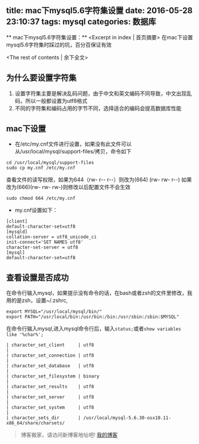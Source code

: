 title: mac下mysql5.6字符集设置
date: 2016-05-28 23:10:37
tags: mysql
categories: 数据库
---
** mac下mysql5.6字符集设置：** <Excerpt in index | 首页摘要>
    在mac下设置mysql5.6字符集时踩过的坑，百分百保证有效
<!-- more -->
<The rest of contents | 余下全文>
## 为什么要设置字符集
1. 设置字符集主要是解决乱码问题，由于中文和英文编码不同导致，中文出现乱码，所以一般都设置为utf8格式
2. 不同的字符集和编码占用的字节不同，选择适合的编码会提高数据库性能

## mac下设置
- 在/etc/my.cnf文件进行设置，如果没有此文件可以从/usr/local/mysql/support-files/拷贝，命令如下
```
cd /usr/local/mysql/support-files
sudo cp my.cnf /etc/my.cnf
```
查看文件的读写权限，如果为644（rw- r-- r--）则改为(664) (rw- rw- r--)
如果改为(666)(rw- rw- rw-)则修改以后配置文件不会生效
```
sudo chmod 664 /etc/my.cnf
```

- my.cnf设置如下：
```
[client]
default-character-set=utf8
[mysqld]
collation-server = utf8_unicode_ci
init-connect='SET NAMES utf8'
character-set-server = utf8
[mysql]
default-character-set=utf8
```

## 查看设置是否成功
在命令行输入mysql，如果提示没有命令的话，在bash或者zsh的文件里修改，我用的是zsh，设置~/.zshrc,
```
export MYSQL="/usr/local/mysql/bin/"
export PATH="/usr/local/bin:/usr/bin:/bin:/usr/sbin:/sbin:$MYSQL"
```
在命令行输入mysql,进入mysql命令行后，输入`status;`或者`show variables like '%char%';`
```
| character_set_client     | utf8                                                    |
| character_set_connection | utf8                                                    |
| character_set_database   | utf8                                                    |
| character_set_filesystem | binary                                                  |
| character_set_results    | utf8                                                    |
| character_set_server     | utf8                                                    |
| character_set_system     | utf8                                                    |
| character_sets_dir       | /usr/local/mysql-5.6.30-osx10.11-x86_64/share/charsets/
```
> 博客搬家，请访问新博客地址吧! [我的博客][1]

[1]: https://www.duduhuahua.cn
